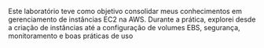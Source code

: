 Este laboratório teve como objetivo consolidar meus conhecimentos em gerenciamento de instâncias EC2 na AWS. Durante a prática, explorei desde a criação de instâncias até a configuração de volumes EBS, segurança, monitoramento e boas práticas de uso
